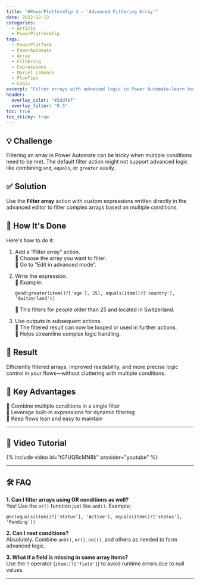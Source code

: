 ```yaml
---
title: "#PowerPlatformTip 3 – 'Advanced Filtering Array'"
date: 2022-12-13
categories:
  - Article
  - PowerPlatformTip
tags:
  - PowerPlatform
  - PowerAutomate
  - Array
  - Filtering
  - Expressions
  - Marcel Lehmann
  - FlowTips
  - Logic
excerpt: "Filter arrays with advanced logic in Power Automate—learn how to use expressions like 'and', 'equals', or 'greater' in a single step."
header:
  overlay_color: "#2dd4bf"
  overlay_filter: "0.5"
toc: true
toc_sticky: true
---
```


## 💡 Challenge
Filtering an array in Power Automate can be tricky when multiple conditions need to be met. The default filter action might not support advanced logic like combining `and`, `equals`, or `greater` easily.

## ✅ Solution
Use the **Filter array** action with custom expressions written directly in the advanced editor to filter complex arrays based on multiple conditions.

## 🔧 How It's Done
Here's how to do it:

1. Add a “Filter array” action.  
   🔸 Choose the array you want to filter.  
   🔸 Go to “Edit in advanced mode”.

2. Write the expression.  
   🔸 Example:
   ```plaintext
   @and(greater(item()?['age'], 25), equals(item()?['country'], 'Switzerland'))
   ```  
   🔸 This filters for people older than 25 and located in Switzerland.

3. Use outputs in subsequent actions.  
   🔸 The filtered result can now be looped or used in further actions.  
   🔸 Helps streamline complex logic handling.

## 🎉 Result
Efficiently filtered arrays, improved readability, and more precise logic control in your flows—without cluttering with multiple conditions.

## 🌟 Key Advantages
🔸 Combine multiple conditions in a single filter  
🔸 Leverage built-in expressions for dynamic filtering  
🔸 Keep flows lean and easy to maintain

---

## 🎥 Video Tutorial
{% include video id="t07UQRcMN8k" provider="youtube" %}

---

## 🛠️ FAQ
**1. Can I filter arrays using OR conditions as well?**  
Yes! Use the `or()` function just like `and()`. Example:  
```plaintext
@or(equals(item()?['status'], 'Active'), equals(item()?['status'], 'Pending'))
```

**2. Can I nest conditions?**  
Absolutely. Combine `and()`, `or()`, `not()`, and others as needed to form advanced logic.

**3. What if a field is missing in some array items?**  
Use the `?` operator (`item()?['field']`) to avoid runtime errors due to null values.

---
